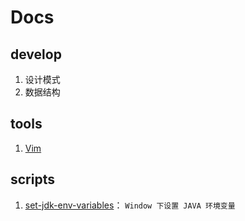 # Docs

## develop

  1. 设计模式
  2. 数据结构

## tools

  1. [Vim](tools/vim.md)

## scripts

  1. [set-jdk-env-variables](scripts/set-jdk-env-variables.ps1)： `Window 下设置 JAVA 环境变量`
